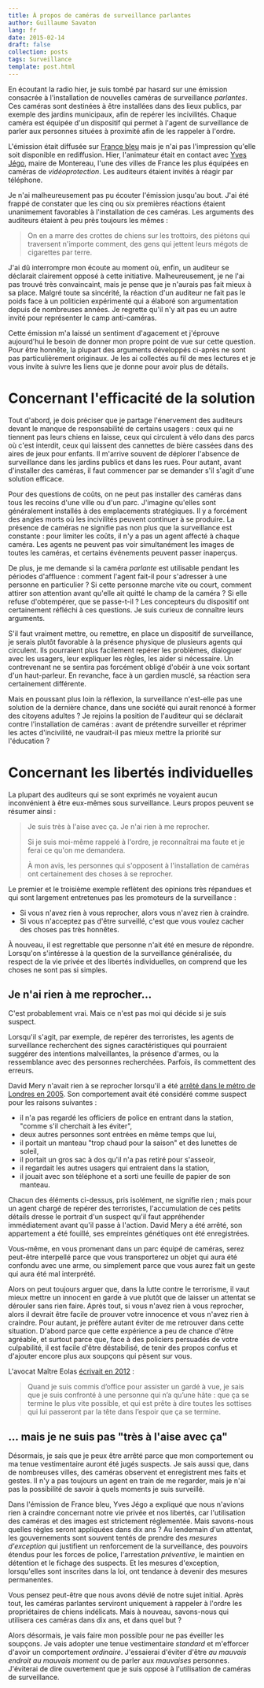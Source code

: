```yaml
---
title: À propos de caméras de surveillance parlantes
author: Guillaume Savaton
lang: fr
date: 2015-02-14
draft: false
collection: posts
tags: Surveillance
template: post.html
---
```


En écoutant la radio hier, je suis tombé par hasard sur une émission
consacrée à l'installation de nouvelles caméras de surveillance *parlantes*.
Ces caméras sont destinées à être installées dans des lieux publics,
par exemple des jardins municipaux, afin de repérer les incivilités.
Chaque caméra est équipée d'un dispositif qui permet à l'agent de surveillance
de parler aux personnes situées à proximité afin de les rappeler à l'ordre.

<!-- more -->

L'émission était diffusée sur [France bleu](http://www.francebleu.fr) mais
je n'ai pas l'impression qu'elle soit disponible en rediffusion.
Hier, l'animateur était en contact avec [Yves Jégo](https://fr.wikipedia.org/wiki/Yves_J%C3%A9go),
maire de Montereau, l'une des villes de France les plus équipées en caméras de *vidéoprotection*.
Les auditeurs étaient invités à réagir par téléphone.

Je n'ai malheureusement pas pu écouter l'émission jusqu'au bout.
J'ai été frappé de constater que les cinq ou six premières réactions étaient unanimement
favorables à l'installation de ces caméras.
Les arguments des auditeurs étaient à peu près toujours les mêmes&nbsp;:

> On en a marre des crottes de chiens sur les trottoirs,
> des piétons qui traversent n'importe comment,
> des gens qui jettent leurs mégots de cigarettes par terre.

J'ai dû interrompre mon écoute au moment où, enfin, un auditeur se déclarait clairement
opposé à cette initiative.
Malheureusement, je ne l'ai pas trouvé très convaincaint, mais je pense que je n'aurais pas
fait mieux à sa place.
Malgré toute sa sincérité, la réaction d'un auditeur ne fait pas le poids face à
un politicien expérimenté qui a élaboré son argumentation depuis de nombreuses années.
Je regrette qu'il n'y ait pas eu un autre invité pour représenter le camp anti-caméras.

Cette émission m'a laissé un sentiment d'agacement et j'éprouve aujourd'hui le besoin de
donner mon propre point de vue sur cette question.
Pour être honnête, la plupart des arguments développés ci-après ne sont pas particulièrement
originaux.
Je les ai collectés au fil de mes lectures et je vous invite à suivre les liens que je donne
pour avoir plus de détails.


Concernant l'efficacité de la solution
======================================

Tout d'abord, je dois préciser que je partage l'énervement des auditeurs devant le manque
de responsabilité de certains usagers&nbsp;: ceux qui ne tiennent pas leurs chiens en laisse,
ceux qui circulent à vélo dans des parcs où c'est interdit, ceux qui laissent des cannettes
de bière cassées dans des aires de jeux pour enfants.
Il m'arrive souvent de déplorer l'absence de surveillance dans les jardins publics et dans les rues.
Pour autant, avant d'installer des caméras, il faut commencer par se demander s'il s'agit
d'une solution efficace.

Pour des questions de coûts, on ne peut pas installer des caméras dans tous les recoins d'une
ville ou d'un parc.
J'imagine qu'elles sont généralement installés à des emplacements stratégiques.
Il y a forcément des angles morts où les incivilités peuvent continuer à se produire.
La présence de caméras ne signifie pas non plus que la surveillance est constante&nbsp;:
pour limiter les coûts, il n'y a pas un agent affecté à chaque caméra.
Les agents ne peuvent pas voir simultanément les images de toutes les caméras, et certains
événements peuvent passer inaperçus.

De plus, je me demande si la caméra *parlante* est utilisable pendant les périodes d'affluence&nbsp;:
comment l'agent fait-il pour s'adresser à une personne en particulier&nbsp;?
Si cette personne marche vite ou court, comment attirer son attention avant qu'elle ait quitté
le champ de la caméra&nbsp;?
Si elle refuse d'obtempérer, que se passe-t-il&nbsp;?
Les concepteurs du dispositif ont certainement réfléchi à ces questions.
Je suis curieux de connaître leurs arguments.

S'il faut vraiment mettre, ou remettre, en place un dispositif de surveillance,
je serais plutôt favorable à la présence physique de plusieurs agents qui circulent.
Ils pourraient plus facilement repérer les problèmes, dialoguer avec les usagers,
leur expliquer les règles, les aider si nécessaire.
Un contrevenant ne se sentira pas forcément obligé d'obéir à une voix sortant d'un haut-parleur.
En revanche, face à un gardien musclé, sa réaction sera certainement différente.

Mais en poussant plus loin la réflexion, la surveillance n'est-elle pas une solution
de la dernière chance, dans une société qui aurait renoncé à former des citoyens adultes&nbsp;?
Je rejoins la position de l'auditeur qui se déclarait contre l'installation de
caméras&nbsp;: avant de prétendre surveiller et réprimer les actes d'incivilité,
ne vaudrait-il pas mieux mettre la priorité sur l'éducation&nbsp;?

Concernant les libertés individuelles
=====================================

La plupart des auditeurs qui se sont exprimés ne voyaient aucun inconvénient à être eux-mêmes
sous surveillance. Leurs propos peuvent se résumer ainsi&nbsp;:

> Je suis très à l'aise avec ça. Je n'ai rien à me reprocher.
>
> Si je suis moi-même rappelé à l'ordre, je reconnaîtrai ma faute et je ferai ce qu'on me demandera.
>
> À mon avis, les personnes qui s'opposent à l'installation de caméras ont certainement des
> choses à se reprocher.

Le premier et le troisième exemple reflètent des opinions très répandues et qui sont
largement entretenues pas les promoteurs de la surveillance&nbsp;:
* Si vous n'avez rien à vous reprocher, alors vous n'avez rien à craindre.
* Si vous n'acceptez pas d'être surveillé, c'est que vous voulez cacher des choses pas très honnêtes.

À nouveau, il est regrettable que personne n'ait été en mesure de répondre.
Lorsqu'on s'intéresse à la question de la surveillance généralisée, du respect de la vie privée
et des libertés individuelles, on comprend que les choses ne sont pas si simples.

Je n'ai rien à me reprocher&hellip;
-----------------------------------

C'est probablement vrai.
Mais ce n'est pas moi qui décide si je suis suspect.

Lorsqu'il s'agit, par exemple, de repérer des terroristes, les agents de surveillance
recherchent des signes caractéristiques qui pourraient suggérer des intentions malveillantes,
la présence d'armes, ou la ressemblance avec des personnes recherchées.
Parfois, ils commettent des erreurs.

David Mery n'avait rien à se reprocher lorsqu'il a été
[arrêté dans le métro de Londres en 2005](http://gizmonaut.net/bits/suspect.html).
Son comportement avait été considéré comme suspect pour les raisons suivantes&nbsp;:
* il n'a pas regardé les officiers de police en entrant dans la station, "comme s'il cherchait à les éviter",
* deux autres personnes sont entrées en même temps que lui,
* il portait un manteau "trop chaud pour la saison" et des lunettes de soleil,
* il portait un gros sac à dos qu'il n'a pas retiré pour s'asseoir,
* il regardait les autres usagers qui entraient dans la station,
* il jouait avec son téléphone et a sorti une feuille de papier de son manteau.

Chacun des éléments ci-dessus, pris isolément, ne signifie rien&nbsp;;
mais pour un agent chargé de repérer des terroristes, l'accumulation de ces petits détails
dresse le portrait d'un suspect qu'il faut appréhender immédiatement avant qu'il passe
à l'action.
David Mery a été arrêté, son appartement a été fouillé, ses empreintes génétiques ont été enregistrées.

Vous-même, en vous promenant dans un parc équipé de caméras, serez peut-être
interpellé parce que vous transporterez un objet qui aura été confondu avec une arme,
ou simplement parce que vous aurez fait un geste qui aura été mal interprété.

Alors on peut toujours arguer que, dans la lutte contre le terrorisme,
il vaut mieux mettre un innocent en garde à vue plutôt que de laisser un attentat se dérouler
sans rien faire.
Après tout, si vous n'avez rien à vous reprocher, alors il devrait être facile de prouver
votre innocence et vous n'avez rien à craindre.
Pour autant, je préfère autant éviter de me retrouver dans cette situation.
D'abord parce que cette expérience a peu de chance d'être agréable, et surtout parce que,
face à des policiers persuadés de votre culpabilité, il est facile d'être déstabilisé, de tenir des
propos confus et d'ajouter encore plus aux soupçons qui pèsent sur vous.

L'avocat Maître Eolas [écrivait en 2012](http://www.maitre-eolas.fr/post/2012/10/01/Les-Experts-de-la-garde-%C3%A0-vue)&nbsp;:

> Quand je suis commis d’office pour assister un gardé à vue, je sais que je suis confronté à une
> personne qui n’a qu’une hâte : que ça se termine le plus vite possible, et qui est prête à dire
> toutes les sottises qui lui passeront par la tête dans l’espoir que ça se termine.

&hellip;&nbsp;mais je ne suis pas "très à l'aise avec ça"
---------------------------------------------------------

Désormais, je sais que je peux être arrêté parce que mon comportement ou ma tenue vestimentaire
auront été jugés suspects.
Je sais aussi que, dans de nombreuses villes, des caméras observent et enregistrent mes faits et gestes.
Il n'y a pas toujours un agent en train de me regarder, mais je n'ai pas la possibilité de savoir
à quels moments je suis surveillé.

Dans l'émission de France bleu, Yves Jégo a expliqué que nous n'avions rien à craindre concernant
notre vie privée et nos libertés, car l'utilisation des caméras et des images est strictement réglementée.
Mais savons-nous quelles règles seront appliquées dans dix ans&nbsp;?
Au lendemain d'un attentat, les gouvernements sont souvent tentés de prendre des
*mesures d'exception* qui justifient un renforcement de la surveillance,
des pouvoirs étendus pour les forces de police,
l'arrestation *préventive*, le maintien en détention et le fichage des suspects.
Et les mesures d'exception, lorsqu'elles sont inscrites dans la loi,
ont tendance à devenir des mesures permanentes.

Vous pensez peut-être que nous avons dévié de notre sujet initial.
Après tout, les caméras parlantes serviront uniquement à rappeler à l'ordre les propriétaires
de chiens indélicats.
Mais à nouveau, savons-nous qui utilisera ces caméras dans dix ans, et dans quel but&nbsp;?

Alors désormais, je vais faire mon possible pour ne pas éveiller les soupçons.
Je vais adopter une tenue vestimentaire *standard* et m'efforcer d'avoir un comportement *ordinaire*.
J'essaierai d'éviter d'être *au mauvais endroit au mauvais moment* ou de parler aux *mauvaises* personnes.
J'éviterai de dire ouvertement que je suis opposé à l'utilisation de caméras de surveillance.
